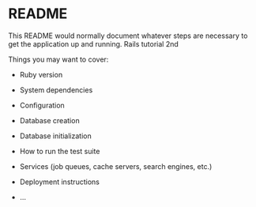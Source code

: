 # README

This README would normally document whatever steps are necessary to get the
application up and running.
Rails tutorial 2nd

Things you may want to cover:

* Ruby version

* System dependencies

* Configuration

* Database creation

* Database initialization

* How to run the test suite

* Services (job queues, cache servers, search engines, etc.)

* Deployment instructions

* ...
